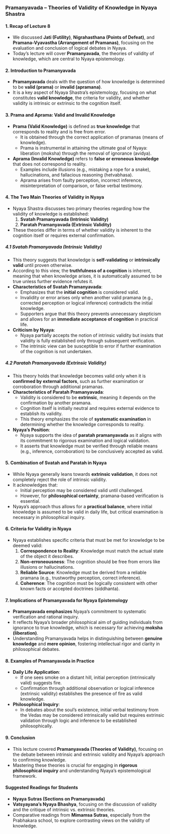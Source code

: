 ### Pramanyavada – Theories of Validity of Knowledge in Nyaya Shastra

#### 1. **Recap of Lecture 8**
   - We discussed **Jati (Futility)**, **Nigrahasthana (Points of Defeat)**, and **Pramana-Vyavastha (Arrangement of Pramanas)**, focusing on the evaluation and conclusion of logical debates in Nyaya.
   - Today’s lecture will cover **Pramanyavada**, the theories of validity of knowledge, which are central to Nyaya epistemology.

#### 2. **Introduction to Pramanyavada**
   - **Pramanyavada** deals with the question of how knowledge is determined to be **valid (prama)** or **invalid (apramana)**.
   - It is a key aspect of Nyaya Shastra’s epistemology, focusing on what constitutes **valid knowledge**, the criteria for validity, and whether validity is intrinsic or extrinsic to the cognition itself.

#### 3. **Prama and Aprama: Valid and Invalid Knowledge**
   - **Prama (Valid Knowledge)** is defined as **true knowledge** that corresponds to reality and is free from error.
     - It is obtained through the correct application of pramanas (means of knowledge).
     - Prama is instrumental in attaining the ultimate goal of Nyaya: liberation (moksha) through the removal of ignorance (avidya).
   - **Aprama (Invalid Knowledge)** refers to **false or erroneous knowledge** that does not correspond to reality.
     - Examples include illusions (e.g., mistaking a rope for a snake), hallucinations, and fallacious reasoning (hetvabhasa).
     - Aprama arises from faulty perception, incorrect inference, misinterpretation of comparison, or false verbal testimony.

#### 4. **The Two Main Theories of Validity in Nyaya**
   - Nyaya Shastra discusses two primary theories regarding how the validity of knowledge is established:
     1. **Svatah Pramanyavada (Intrinsic Validity)**
     2. **Paratah Pramanyavada (Extrinsic Validity)**
   - These theories differ in terms of whether validity is inherent to the cognition itself or requires external confirmation.

##### 4.1 **Svatah Pramanyavada (Intrinsic Validity)**
   - This theory suggests that knowledge is **self-validating** or **intrinsically valid** until proven otherwise.
   - According to this view, the **truthfulness of a cognition** is inherent, meaning that when knowledge arises, it is automatically assumed to be true unless further evidence refutes it.
   - **Characteristics of Svatah Pramanyavada**:
     - Emphasizes that the **initial cognition** is considered valid.
     - Invalidity or error arises only when another valid pramana (e.g., corrected perception or logical inference) contradicts the initial knowledge.
     - Supporters argue that this theory prevents unnecessary skepticism and allows for an **immediate acceptance of cognition** in practical life.
   - **Criticism by Nyaya**:
     - Nyaya partially accepts the notion of intrinsic validity but insists that validity is fully established only through subsequent verification.
     - The intrinsic view can be susceptible to error if further examination of the cognition is not undertaken.

##### 4.2 **Paratah Pramanyavada (Extrinsic Validity)**
   - This theory holds that knowledge becomes valid only when it is **confirmed by external factors**, such as further examination or corroboration through additional pramanas.
   - **Characteristics of Paratah Pramanyavada**:
     - Validity is considered to be **extrinsic**, meaning it depends on the confirmation by another pramana.
     - Cognition itself is initially neutral and requires external evidence to establish its validity.
     - This theory emphasizes the role of **systematic examination** in determining whether the knowledge corresponds to reality.
   - **Nyaya’s Position**:
     - Nyaya supports the idea of **paratah pramanyavada** as it aligns with its commitment to rigorous examination and logical validation.
     - It asserts that knowledge must be verified through reliable means (e.g., inference, corroboration) to be conclusively accepted as valid.

#### 5. **Combination of Svatah and Paratah in Nyaya**
   - While Nyaya generally leans towards **extrinsic validation**, it does not completely reject the role of intrinsic validity.
   - It acknowledges that:
     - Initial perception may be considered valid until challenged.
     - However, for **philosophical certainty**, pramana-based verification is essential.
   - Nyaya’s approach thus allows for a **practical balance**, where initial knowledge is assumed to be valid in daily life, but critical examination is necessary in philosophical inquiry.

#### 6. **Criteria for Validity in Nyaya**
   - Nyaya establishes specific criteria that must be met for knowledge to be deemed valid:
     1. **Correspondence to Reality**: Knowledge must match the actual state of the object it describes.
     2. **Non-erroneousness**: The cognition should be free from errors like illusions or hallucinations.
     3. **Reliable Source**: Knowledge must be derived from a reliable pramana (e.g., trustworthy perception, correct inference).
     4. **Coherence**: The cognition must be logically consistent with other known facts or accepted doctrines (siddhanta).

#### 7. **Implications of Pramanyavada for Nyaya Epistemology**
   - **Pramanyavada emphasizes** Nyaya’s commitment to systematic verification and rational inquiry.
   - It reflects Nyaya’s broader philosophical aim of guiding individuals from ignorance to true knowledge, which is necessary for achieving **moksha (liberation)**.
   - Understanding Pramanyavada helps in distinguishing between **genuine knowledge** and **mere opinion**, fostering intellectual rigor and clarity in philosophical debates.

#### 8. **Examples of Pramanyavada in Practice**
   - **Daily Life Application**:
     - If one sees smoke on a distant hill, initial perception (intrinsically valid) suggests fire.
     - Confirmation through additional observation or logical inference (extrinsic validity) establishes the presence of fire as valid knowledge.
   - **Philosophical Inquiry**:
     - In debates about the soul’s existence, initial verbal testimony from the Vedas may be considered intrinsically valid but requires extrinsic validation through logic and inference to be established philosophically.

#### 9. **Conclusion**
   - This lecture covered **Pramanyavada (Theories of Validity)**, focusing on the debate between intrinsic and extrinsic validity and Nyaya’s approach to confirming knowledge.
   - Mastering these theories is crucial for engaging in **rigorous philosophical inquiry** and understanding Nyaya’s epistemological framework.

#### Suggested Readings for Students
   - **Nyaya Sutras (Sections on Pramanyavada)**
   - **Vatsyayana’s Nyaya Bhashya**, focusing on the discussion of validity and the critique of intrinsic vs. extrinsic theories.
   - Comparative readings from **Mimamsa Sutras**, especially from the Prabhakara school, to explore contrasting views on the validity of knowledge.
<!--stackedit_data:
eyJoaXN0b3J5IjpbLTExOTkwMzc5MTldfQ==
-->